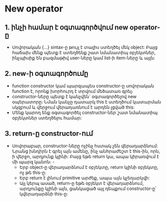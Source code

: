 # New operator

## 1. ինչի համար է օգտագործվում new operator-ը

- Սովորական {...} sintax-ը թույլ է տալիս ստեղծել մեկ object: Բայց հաճախ մենք պետք է ստեղծենք շատ նմանատիպ օբյեկտներ, ինչպիսիք են բազմաթիվ user-ները կամ list-ի item-ները և այլն:

## 2. new-ի օգտագործումը

- function constructor կամ պարզապես constructor-ը սովորական function է, որոնք խորհուրդ է տրվում մեծատառ գրել։
- constructor-ները պետք է կանչվեն` օգտագործելով new օպերատորը: Նման կանչը դատարկ this է ստեղծում կատարման սկզբում և վերջում վերադառնում է արդեն լցված this:
- Մենք կարող ենք օգտագործել constructor-ներ շատ նմանատիպ օբյեկտներ ստեղծելու համար:

## 3. return-ը constructor-ում

- Սովորաբար, constructor-ները ոչինչ հստակ չեն վերադարձնում: Նրանց խնդիրն է գրել այն ամենը, ինչ անհրաժեշտ է this-ին, որն, ի վերջո, արդյունք կլինի: Բայց եթե return կա, ապա կիրառվում է մի պարզ կանոն։ -
  - Երբ object-ը վերադարձնում է օբյեկտը, return կլինի օբյեկտը, ոչ թե this-ը:
  - Երբ return է լինում primitive արժեք, ապա այն կչեղարկվի:
  - Այլ կերպ ասած, return-ը եթե օբյեկտ է վերադարձնում, արդյունքը կլինի այն, ցանկացած այլ դեպքում constructor-ը՝ կվերադարձնի this-ը:
